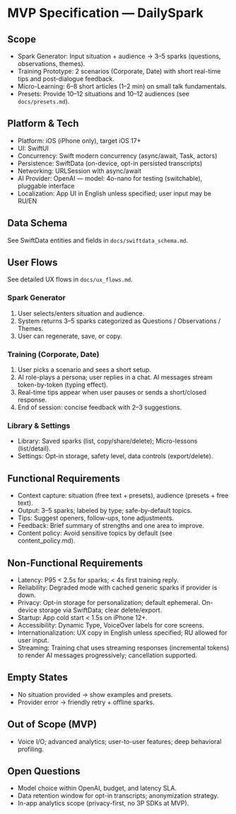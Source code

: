 # MVP Specification — DailySpark

## Scope
- Spark Generator: Input situation + audience → 3–5 sparks (questions, observations, themes).
- Training Prototype: 2 scenarios (Corporate, Date) with short real-time tips and post-dialogue feedback.
- Micro-Learning: 6–8 short articles (1–2 min) on small talk fundamentals.
 - Presets: Provide 10–12 situations and 10–12 audiences (see `docs/presets.md`).

## Platform & Tech
- Platform: iOS (iPhone only), target iOS 17+
- UI: SwiftUI
- Concurrency: Swift modern concurrency (async/await, Task, actors)
- Persistence: SwiftData (on-device, opt-in persisted transcripts)
- Networking: URLSession with async/await
- AI Provider: OpenAI — model: 4o-nano for testing (switchable), pluggable interface
- Localization: App UI in English unless specified; user input may be RU/EN

## Data Schema
See SwiftData entities and fields in `docs/swiftdata_schema.md`.

## User Flows
See detailed UX flows in `docs/ux_flows.md`.

### Spark Generator
1) User selects/enters situation and audience.
2) System returns 3–5 sparks categorized as Questions / Observations / Themes.
3) User can regenerate, save, or copy.

### Training (Corporate, Date)
1) User picks a scenario and sees a short setup.
2) AI role-plays a persona; user replies in a chat. AI messages stream token-by-token (typing effect).
3) Real-time tips appear when user pauses or sends a short/closed response.
4) End of session: concise feedback with 2–3 suggestions.

### Library & Settings
- Library: Saved sparks (list, copy/share/delete); Micro-lessons (list/detail).
- Settings: Opt-in storage, safety level, data controls (export/delete).

## Functional Requirements
- Context capture: situation (free text + presets), audience (presets + free text).
- Output: 3–5 sparks; labeled by type; safe-by-default topics.
- Tips: Suggest openers, follow-ups, tone adjustments.
- Feedback: Brief summary of strengths and one area to improve.
- Content policy: Avoid sensitive topics by default (see content_policy.md).

## Non-Functional Requirements
- Latency: P95 < 2.5s for sparks; < 4s first training reply.
- Reliability: Degraded mode with cached generic sparks if provider is down.
- Privacy: Opt-in storage for personalization; default ephemeral. On-device storage via SwiftData; clear delete/export.
- Startup: App cold start < 1.5s on iPhone 12+.
- Accessibility: Dynamic Type, VoiceOver labels for core screens.
- Internationalization: UX copy in English unless specified; RU allowed for user input.
 - Streaming: Training chat uses streaming responses (incremental tokens) to render AI messages progressively; cancellation supported.

## Empty States
- No situation provided → show examples and presets.
- Provider error → friendly retry + offline sparks.

## Out of Scope (MVP)
- Voice I/O; advanced analytics; user-to-user features; deep behavioral profiling.

## Open Questions
- Model choice within OpenAI, budget, and latency SLA.
- Data retention window for opt-in transcripts; anonymization strategy.
- In-app analytics scope (privacy-first, no 3P SDKs at MVP).
